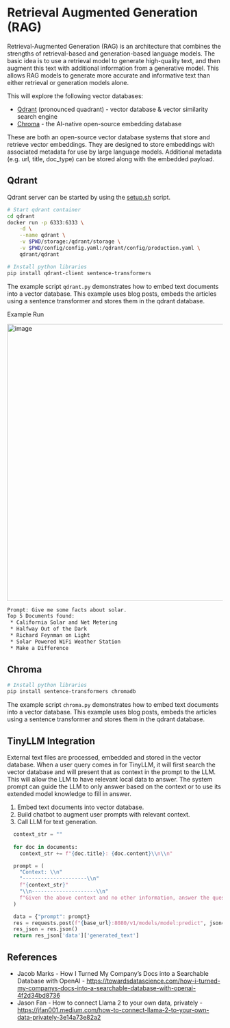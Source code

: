 # Retrieval Augmented Generation (RAG)

Retrieval-Augmented Generation (RAG) is an architecture that combines the strengths of retrieval-based and generation-based language models. The basic idea is to use a retrieval model to generate high-quality text, and then augment this text with additional information from a generative model. This allows RAG models to generate more accurate and informative text than either retrieval or generation models alone.

This will explore the following vector databases:

* [Qdrant](https://qdrant.tech/) (pronounced quadrant) - vector database & vector similarity search engine
* [Chroma](https://www.trychroma.com/) - the AI-native open-source embedding database

These are both an open-source vector database systems that store and retrieve vector embeddings. They are designed to store embeddings with associated metadata for use by large language models. Additional metadata (e.g. url, title, doc_type) can be stored along with the embedded payload.

## Qdrant

Qdrant server can be started by using the [setup.sh](setup.sh) script.

```bash
# Start qdrant container
cd qdrant
docker run -p 6333:6333 \
    -d \
    --name qdrant \
    -v $PWD/storage:/qdrant/storage \
    -v $PWD/config/config.yaml:/qdrant/config/production.yaml \
    qdrant/qdrant

# Install python libraries
pip install qdrant-client sentence-transformers 
```

The example script `qdrant.py` demonstrates how to embed text documents into a vector database. This example uses blog posts, embeds the articles using a sentence transformer and stores them in the qdrant database.

Example Run

<img width="646" alt="image" src="https://github.com/jasonacox/TinyLLM/assets/836718/db92f2b0-033c-4743-84d0-f7a70d629348">

```txt
Prompt: Give me some facts about solar.
Top 5 Documents found:
 * California Solar and Net Metering
 * Halfway Out of the Dark
 * Richard Feynman on Light
 * Solar Powered WiFi Weather Station
 * Make a Difference
```

## Chroma

```bash
# Install python libraries
pip install sentence-transformers chromadb
```

The example script `chroma.py` demonstrates how to embed text documents into a vector database. This example uses blog posts, embeds the articles using a sentence transformer and stores them in the qdrant database.

## TinyLLM Integration

External text files are processed, embedded and stored in the vector database. When a user query comes in for TinyLLM, it will first search the vector database and will present that as context in the prompt to the LLM. This will allow the LLM to have relevant local data to answer. The system prompt can guide the LLM to only answer based on the context or to use its extended model knowledge to fill in answer.

1. Embed text documents into vector database.
2. Build chatbot to augment user prompts with relevant context.
3. Call LLM for text generation.

```python
  context_str = ""
  
  for doc in documents:
    context_str += f"{doc.title}: {doc.content}\\n\\n"

  prompt = (
    "Context: \\n"
    "---------------------\\n"
    f"{context_str}"
    "\\n---------------------\\n"
    f"Given the above context and no other information, answer the question: {question}\\n"
  )

  data = {"prompt": prompt}
  res = requests.post(f"{base_url}:8080/v1/models/model:predict", json=data)
  res_json = res.json()
  return res_json['data']['generated_text']
  ```

## References

* Jacob Marks - How I Turned My Company’s Docs into a Searchable Database with OpenAI - https://towardsdatascience.com/how-i-turned-my-companys-docs-into-a-searchable-database-with-openai-4f2d34bd8736
 * Jason Fan - How to connect Llama 2 to your own data, privately - https://jfan001.medium.com/how-to-connect-llama-2-to-your-own-data-privately-3e14a73e82a2
